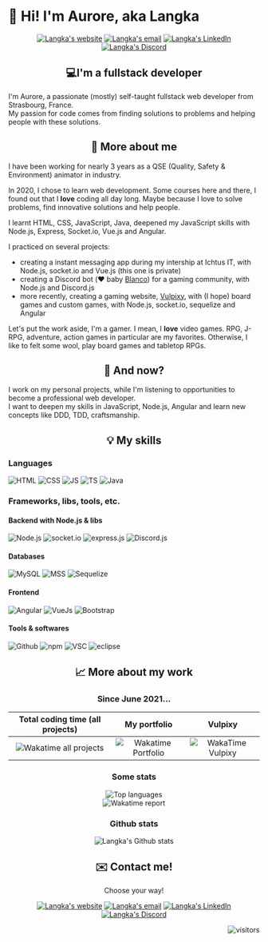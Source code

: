 # 👋 Hi! I'm Aurore, aka Langka
<p align="center">
  <a href="https://langkaws.github.io/"><img src="http://img.shields.io/badge/Webiste_(FR)-langkaws.github.io-4285F4?style=flat&logo=Google-Chrome&logoColor=4285F4&labelColor=FFFFFF&link=https://langkaws.github.io/" alt="Langka's website" /></a>
  <a href="mailto:langkaws@outlook.com"><img src="http://img.shields.io/badge/Email-langkaws@outlook.com-005FF9?style=flat&logo=Mail.Ru&logoColor=005FF9&labelColor=FFFFFF" alt="Langka's email" /></a>
  <a href="https://www.linkedin.com/in/aurore-weingartner/"><img src="https://img.shields.io/badge/LinkedIn-Aurore-0A66C2?style=flat&logo=LinkedIn&logoColor=0A66C2&labelColor=FFFFFF&link=https://www.linkedin.com/in/aurore-weingartner/" alt="Langka's LinkedIn" /></a>
  <a href="#"><img src="https://img.shields.io/badge/Discord-Arkia%235145-5865F2?style=flat&logo=Discord&labelColor=FFFFFF" alt="Langka's Discord" /></a>
</p>


<h2 align="center">💻I'm a fullstack developer</h2>

I'm Aurore, a passionate (mostly) self-taught fullstack web developer from Strasbourg, France.<br />
My passion for code comes from finding solutions to problems and helping people with these solutions.

<h2 align="center">🔎 More about me</h2>
I have been working for nearly 3 years as a QSE (Quality, Safety & Environment) animator in industry.<br />

In 2020, I chose to learn web development. Some courses here and there, I found out that I **love** coding all day long. Maybe because I love to solve problems, find innovative solutions and help people.<br />

I learnt HTML, CSS, JavaScript, Java, deepened my JavaScript skills with Node.js, Express, Socket.io, Vue.js and Angular.<br />

I practiced on several projects:
- creating a instant messaging app during my intership at Ichtus IT, with Node.js, socket.io and Vue.js (this one is private)
- creating a Discord bot (:heart: baby [Blanco](https://github.com/LangkaWS/Blanco)) for a gaming community, with Node.js and Discord.js
- more recently, creating a gaming website, [Vulpixy](https://github.com/LangkaWS/Vulpixy), with (I hope) board games and custom games, with Node.js, socket.io, sequelize and Angular

Let's put the work aside, I'm a gamer. I mean, I **love** video games. RPG, J-RPG, adventure, action games in particular are my favorites. Otherwise, I like to felt some wool, play board games and tabletop RPGs.

<h2 align="center">📅 And now?</h2>
I work on my personal projects, while I'm listening to opportunities to become a professional web developer.<br />
I want to deepen my skills in JavaScript, Node.js, Angular and learn new concepts like DDD, TDD, craftsmanship.

<h2 align="center">💡 My skills</h2>

### Languages
![HTML](https://img.shields.io/badge/-HTML-242424?style=flat&logo=HTML5)
![CSS](https://img.shields.io/badge/-CSS-242424?style=flat&logo=CSS3&logoColor=1572B6)
![JS](https://img.shields.io/badge/-JavaScript-242424?style=flat&logo=JavaScript)
![TS](https://img.shields.io/badge/-TypeScript-242424?style=flat&logo=TypeScript)
![Java](https://img.shields.io/badge/-Java-242424?style=flat&logo=Java&logoColor=007396)

### Frameworks, libs, tools, etc.

#### Backend with Node.js & libs
![Node.js](https://img.shields.io/badge/-Node.js-242424?style=flat&logo=Node.js)
![socket.io](https://img.shields.io/badge/-Socket.io-242424?style=flat&logo=Socket.io)
![express.js](https://img.shields.io/badge/-ExpressJS-242424?style=flat&logo=Express)
![Discord.js](https://img.shields.io/badge/-Discord.js-242424?style=flat&logo=Discord)

#### Databases
![MySQL](https://img.shields.io/badge/-MySQL-242424?style=flat&logo=MySQL)
![MSS](https://img.shields.io/badge/-Microsoft_SQL_Server-242424?style=flat&logo=Microsoft-SQL-Server&logoColor=CC2927)
![Sequelize](https://img.shields.io/badge/-Sequelize-242424?style=flat&logo=Sequelize)

#### Frontend
![Angular](https://img.shields.io/badge/-Angular-242424?style=flat&logo=Angular&logoColor=DD0031)
![VueJs](https://img.shields.io/badge/-Vue.js-242424?style=flat&logo=Vue.js)
![Bootstrap](https://img.shields.io/badge/-Bootstrap-242424?style=flat&logo=Bootstrap)

#### Tools & softwares
![Github](https://img.shields.io/badge/-GitHub-242424?style=flat&logo=GitHub)
![npm](https://img.shields.io/badge/-npm-242424?style=flat&logo=npm)
![VSC](https://img.shields.io/badge/-Visual_Studio_Code-242424?style=flat&logo=Visual-Studio-Code&logoColor=007ACC)
![eclipse](https://img.shields.io/badge/-Eclipse-242424?style=flat&logo=Eclipse-IDE&logoColor=2C2255)

<h2 align="center">📈 More about my work</h2>

<h3 align="center">Since June 2021...</h3>
<table align="center">
  <thead>
    <th>Total coding time (all projects)</th>
    <th>My portfolio</th>
    <th>Vulpixy</th>
  </thead>
  <tbody>
    <tr>
      <td align="center"><img src="https://wakatime.com/badge/user/4860c7a9-f666-4d89-a061-9738948744f2.svg" alt="Wakatime all projects" /></td>
      <td align="center"><img src="https://wakatime.com/badge/user/4860c7a9-f666-4d89-a061-9738948744f2/project/d32d7fe6-6a31-42ab-b534-598df0f160e5.svg" alt="Wakatime Portfolio" /></td>
      <td align="center"><img src="https://wakatime.com/badge/user/4860c7a9-f666-4d89-a061-9738948744f2/project/011768eb-acbb-4664-90c4-2fb9da10bc48.svg" alt="WakaTime Vulpixy" />
</td>
    </tr>
  </tobdy>
</table>

<h3 align="center">Some stats</h3>
<div align="center">
  <img src="https://github-readme-stats.vercel.app/api/top-langs/?username=langkaws&theme=darcula" alt="Top languages" /><br />
  <img src="https://github-readme-stats.vercel.app/api/wakatime?username=LangkaWs&theme=darcula&custom_title=On%20the%20last%207%20days..." alt="Wakatime report" align="top" />
</div>
  
<h3 align="center">Github stats</h3>
<div align="center">
  <img src="https://github-readme-stats.vercel.app/api?username=langkaws&count_private=true&show_icons=true&theme=darcula" alt="Langka's Github stats" />
</div>

<h2 align="center">✉️ Contact me!</h2>
<p align="center">Choose your way!</p>
<p align="center">
  <a href="https://langkaws.github.io/"><img src="http://img.shields.io/badge/Webiste_(FR)-langkaws.github.io-4285F4?style=flat&logo=Google-Chrome&logoColor=4285F4&labelColor=FFFFFF&link=https://langkaws.github.io/" alt="Langka's website" /></a>
  <a href="mailto:langkaws@outlook.com"><img src="http://img.shields.io/badge/Email-langkaws@outlook.com-005FF9?style=flat&logo=Mail.Ru&logoColor=005FF9&labelColor=FFFFFF" alt="Langka's email" /></a>
  <a href="https://www.linkedin.com/in/aurore-weingartner/"><img src="https://img.shields.io/badge/LinkedIn-Aurore-0A66C2?style=flat&logo=LinkedIn&logoColor=0A66C2&labelColor=FFFFFF&link=https://www.linkedin.com/in/aurore-weingartner/" alt="Langka's LinkedIn" /></a>
  <a href="#"><img src="https://img.shields.io/badge/Discord-Arkia%235145-5865F2?style=flat&logo=Discord&labelColor=FFFFFF" alt="Langka's Discord" /></a>
</p>

<div align="right">
  <img src="https://visitor-badge.glitch.me/badge?page_id=langkaws.langkaws" alt="visitors" />
</div>
